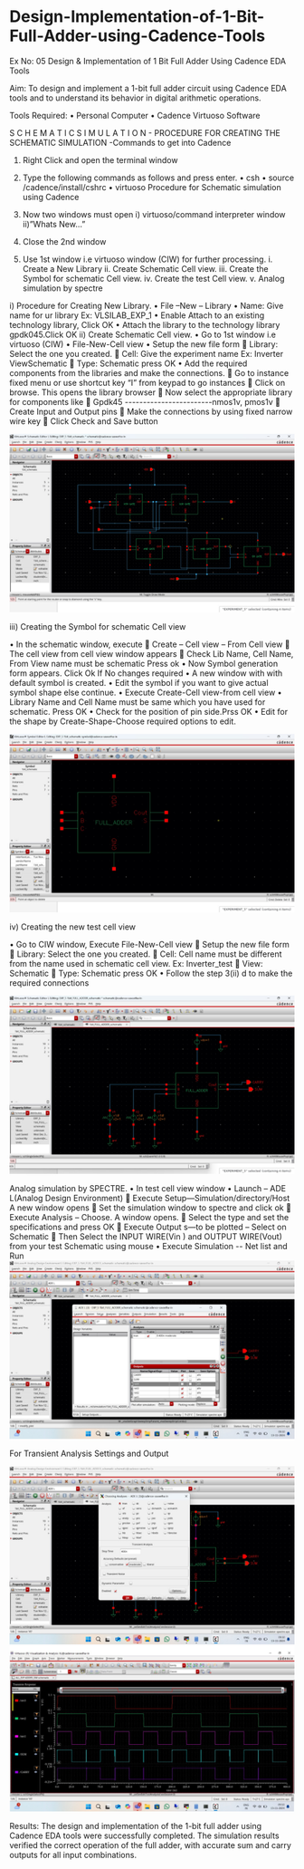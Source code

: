 # Design-Implementation-of-1-Bit-Full-Adder-using-Cadence-Tools
Ex No: 05     Design & Implementation of 1 Bit Full Adder Using Cadence EDA Tools   

Aim:
To design and implement a 1-bit full adder circuit using Cadence EDA tools and to understand its behavior in digital arithmetic operations.

Tools Required:
•	Personal Computer
•	Cadence Virtuoso Software

S C H E M A T I C S I M U L A T I O N - PROCEDURE FOR CREATING THE SCHEMATIC SIMULATION -Commands to get into Cadence

1.	Right Click and open the terminal window
2.	Type the following commands as follows and press enter.
•	csh
•	source /cadence/install/cshrc
•	virtuoso 
Procedure for Schematic simulation using Cadence

1.	Now two windows must open i) virtuoso/command interpreter window ii)”Whats New…”
2.	Close the 2nd window
3.	Use 1st window i.e virtuoso window (CIW) for further processing.
i.	Create a New Library
ii.	Create Schematic Cell view.
iii.	Create the Symbol for schematic Cell view.
iv.	Create the test Cell view.
v.	Analog simulation by spectre


i)	Procedure for Creating New Library.
•	File –New – Library
•	Name: Give name for ur library Ex: VLSILAB_EXP_1
•	Enable Attach to an existing technology library, Click OK
•	Attach the library to the technology library gpdk045.Click OK
ii)	Create Schematic Cell view.
•	Go to 1st window i.e virtuoso (CIW)
•	File-New-Cell view
•	Setup the new file form
	Library: Select the one you created.
	Cell: Give the experiment name Ex: Inverter ViewSchematic
	Type: Schematic press OK
•	Add the required components from the libraries and make the connections.
	Go to instance fixed menu or use shortcut key “I” from keypad to go instances
	Click on browse. This opens the library browser
	Now select the appropriate library for components like 
	Gpdk45 ------------------------nmos1v, pmos1v
	Create Input and Output pins
	Make the connections by using fixed narrow wire key
	Click Check and Save button

![IMG-20241019-WA0034](https://github.com/dharun06/Design-Implementation-of-1-Bit-Full-Adder-using-Cadence-Tools/blob/main/5th%201.jpg)


 
iii)	Creating the Symbol for schematic Cell view

•	In the schematic window, execute 
	Create – Cell view – From Cell view
	The cell view from cell view window appears
	Check Lib Name, Cell Name, From View name must be schematic Press ok
•	Now Symbol generation form appears. Click Ok If No changes required
•	A new window with with default symbol is created.
•	Edit the symbol if you want to give actual symbol shape else continue.
•	Execute Create-Cell view-from cell view
•	Library Name and Cell Name must be same which you have used for schematic. Press OK
•	Check for the position of pin side.Prss OK
•	Edit for the shape by Create-Shape-Choose required options to edit.

 ![IMG-20241019-WA0035](https://github.com/dharun06/Design-Implementation-of-1-Bit-Full-Adder-using-Cadence-Tools/blob/main/5th%202.jpg)



iv)	Creating the new test cell view

•	Go to CIW window, Execute File-New-Cell view
	Setup the new file form
	Library: Select the one you created.
	Cell: Cell name must be different from the name used in schematic cell view. Ex: Inverter_test
	View: Schematic
	Type: Schematic press OK
•	Follow the step 3(ii) d to make the required connections


![IMG-20241019-WA0036](https://github.com/dharun06/Design-Implementation-of-1-Bit-Full-Adder-using-Cadence-Tools/blob/main/5th%203.jpg)

 
Analog simulation by SPECTRE.
•	In test cell view window
•	Launch – ADE L(Analog Design Environment)
	Execute Setup—Simulation/directory/Host A new window opens
	Set the simulation window to spectre and click ok
	Execute Analysis – Choose. A window opens.
	Select the type and set the specifications and press OK
	Execute Output s—to be plotted – Select on Schematic
	Then Select the INPUT WIRE(Vin ) and OUTPUT WIRE(Vout) from your test Schematic using mouse
•	Execute Simulation -- Net list and Run
![IMG-20241019-WA0033](https://github.com/dharun06/Design-Implementation-of-1-Bit-Full-Adder-using-Cadence-Tools/blob/main/5th%204.jpg)


For Transient Analysis Settings and Output
 
![IMG-20241019-WA0040](https://github.com/dharun06/Design-Implementation-of-1-Bit-Full-Adder-using-Cadence-Tools/blob/main/5th%205.jpg)
![IMG-20241019-WA0040](https://github.com/dharun06/Design-Implementation-of-1-Bit-Full-Adder-using-Cadence-Tools/blob/main/5th%20output.png)


 

Results:
The design and implementation of the 1-bit full adder using Cadence EDA tools were successfully completed. The simulation results verified the correct operation of the full adder, with accurate sum and carry outputs for all input combinations.
